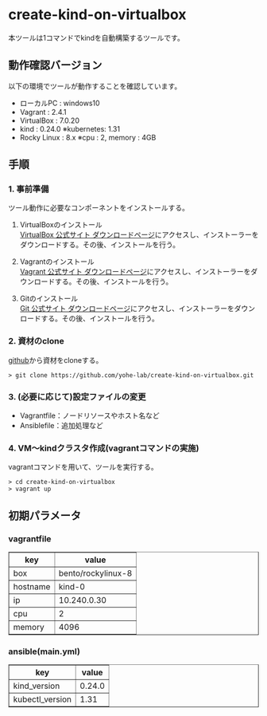 # create-kind-on-virtualbox
本ツールは1コマンドでkindを自動構築するツールです。

## 動作確認バージョン
以下の環境でツールが動作することを確認しています。
- ローカルPC : windows10
- Vagrant : 2.4.1
- VirtualBox : 7.0.20
- kind : 0.24.0        ※kubernetes: 1.31
- Rocky Linux : 8.x    ※cpu : 2, memory : 4GB

## 手順

### 1. 事前準備
ツール動作に必要なコンポーネントをインストールする。

1. VirtualBoxのインストール  
[VirtualBox 公式サイト ダウンロードページ](https://www.virtualbox.org/wiki/Downloads)にアクセスし、インストーラーをダウンロードする。その後、インストールを行う。

2. Vagrantのインストール  
[Vagrant 公式サイト ダウンロードページ](https://developer.hashicorp.com/vagrant/install?product_intent=vagrant)にアクセスし、インストーラーをダウンロードする。その後、インストールを行う。

3. Gitのインストール  
[Git 公式サイト ダウンロードページ](https://gitforwindows.org/)にアクセスし、インストーラーをダウンロードする。その後、インストールを行う。

### 2. 資材のclone
[github](https://github.com/yohe-lab/create-kind-on-virtualbox)から資材をcloneする。
```
> git clone https://github.com/yohe-lab/create-kind-on-virtualbox.git
```

### 3. (必要に応じて)設定ファイルの変更
- Vagrantfile：ノードリソースやホスト名など
- Ansiblefile：追加処理など

### 4. VM～kindクラスタ作成(vagrantコマンドの実施)
vagrantコマンドを用いて、ツールを実行する。
```
> cd create-kind-on-virtualbox
> vagrant up
```

## 初期パラメータ

### vagrantfile  

<table border="1">
  <tr>
    <th>key</th>
    <th>value</th>
  </tr>
  <tr>
    <td>box</td>
    <td>bento/rockylinux-8</td>
  </tr>
  <tr>
    <td>hostname</td>
    <td>kind-0</td>
  </tr>
    <tr>
    <td>ip</td>
    <td>10.240.0.30</td>
  </tr>
    <tr>
    <td>cpu</td>
    <td>2</td>
  </tr>
    </tr>
    <tr>
    <td>memory</td>
    <td>4096</td>
  </tr>
</table>

### ansible(main.yml)
<table border="1">
  <tr>
    <th>key</th>
    <th>value</th>
  </tr>
  <tr>
    <td>kind_version</td>
    <td>0.24.0</td>
  </tr>
  <tr>
    <td>kubectl_version</td>
    <td>1.31</td>
  </tr>
